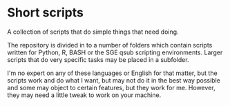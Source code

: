 # Short scripts
 A collection of scripts that do simple things that need doing.

 The repository is divided in to a number of folders which contain scripts written for Python, R, BASH or the SGE qsub scripting environments. Larger scripts that do very specific tasks may be placed in a subfolder.

 I'm no expert on any of these languages or English for that matter, but the scripts work and do what I want, but may not do it in the best way possible and some may object to certain features, but they work for me. However, they may need a little tweak to work on your machine.
